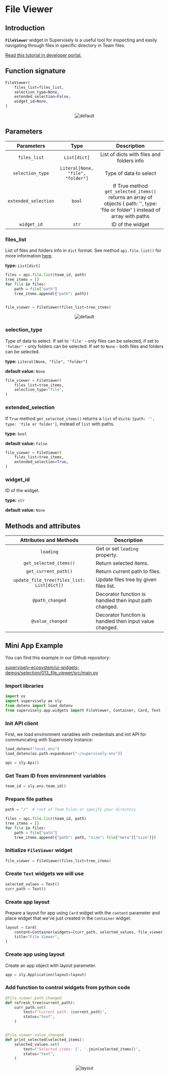 # File Viewer

## Introduction

**`FileViewer`** widget in Supervisely is a useful tool for inspecting and easily navigating through files in specific directory in Team files.

[Read this tutorial in developer portal.](https://developer.supervise.ly/app-development/widgets/selection/fileviewer)

## Function signature

```python
FileViewer(
    files_list=files_list,
    selection_type=None,
    extended_selection=False,
    widget_id=None,
)
```

<p align="center">
  <img src="https://user-images.githubusercontent.com/120389559/222391341-f8857a83-dffb-484e-859b-30794d0368f1.gif" alt="default" />
</p>

## Parameters

|      Parameters      |               Type                |                                                            Description                                                             |
| :------------------: | :-------------------------------: | :--------------------------------------------------------------------------------------------------------------------------------: |
|     `files_list`     |           `List[dict]`            |                                             List of dicts with files and folders info                                              |
|   `selection_type`   | `Literal[None, "file", "folder"]` |                                                       Type of data to select                                                       |
| `extended_selection` |              `bool`               | If True method `get_selected_items()` returns an array of objects { path: '', type: 'file or folder' } instead of array with paths |
|     `widget_id`      |               `str`               |                                                          ID of the widget                                                          |

### files_list

List of files and folders info in `dict` format. See method `api.file.list()` for more information [here](https://supervisely.readthedocs.io/en/latest/sdk/supervisely.api.file_api.FileApi.html#supervisely.api.file_api.FileApi.list).

**type:** `List[dict]`

```python
files = api.file.list(team_id, path)
tree_items = []
for file in files:
    path = file["path"]
    tree_items.append({"path": path})


file_viewer = FileViewer(files_list=tree_items)
```

<p align="center">
  <img src="https://user-images.githubusercontent.com/120389559/222391341-f8857a83-dffb-484e-859b-30794d0368f1.gif" alt="default" />
</p>

### selection_type

Type of data to select. If set to `'file'` - only files can be selected, if set to `'folder'` - only folders can be selected. If set to `None` - both files and folders can be selected.

**type:** `Literal[None, "file", "folder"]`

**default value:** `None`

```python
file_viewer = FileViewer(
    files_list=tree_items,
    selection_type="file",
)
```

### extended_selection

If `True` method `get_selected_items()` returns a `list` of `dict`s: `{path: '', type: 'file or folder'}`, instead of `list` with paths.

**type:** `bool`

**default value:** `False`

```python
file_viewer = FileViewer(
    files_list=tree_items,
    extended_selection=True,
)
```

### widget_id

ID of the widget.

**type:** `str`

**default value:** `None`

## Methods and attributes

|           Attributes and Methods           | Description                                             |
| :----------------------------------------: | ------------------------------------------------------- |
|                 `loading`                  | Get or set `loading` property.                          |
|           `get_selected_items()`           | Return selected items.                                  |
|            `get_current_path()`            | Return current path to files.                           |
| `update_file_tree(files_list: List[dict])` | Update files tree by given files list.                  |
|              `@path_changed`               | Decorator function is handled then input path changed.  |
|              `@value_changed`              | Decorator function is handled then input value changed. |

## Mini App Example

You can find this example in our Github repository:

[supervisely-ecosystem/ui-widgets-demos/selection/013_file_viewer/src/main.py](https://github.com/supervisely-ecosystem/ui-widgets-demos/blob/master/selection/013_file_viewer/src/main.py)

### Import libraries

```python
import os
import supervisely as sly
from dotenv import load_dotenv
from supervisely.app.widgets import FileViewer, Container, Card, Text
```

### Init API client

First, we load environment variables with credentials and init API for communicating with Supervisely Instance:

```python
load_dotenv("local.env")
load_dotenv(os.path.expanduser("~/supervisely.env"))

api = sly.Api()
```

### Get Team ID from environment variables

```python
team_id = sly.env.team_id()
```

### Prepare file pathes

```python
path = "/"  # root of Team Files or specify your directory

files = api.file.list(team_id, path)
tree_items = []
for file in files:
    path = file["path"]
    tree_items.append({"path": path, "size": file["meta"]["size"]})
```

### Initialize `FileViewer` widget

```python
file_viewer = FileViewer(files_list=tree_items)
```

### Create `Text` widgets we will use

```python
selected_values = Text()
curr_path = Text()
```

### Create app layout

Prepare a layout for app using `Card` widget with the `content` parameter and place widget that we've just created in the `Container` widget.

```python
layout = Card(
    content=Container(widgets=[curr_path, selected_values, file_viewer]),
    title="File Viewer",
)
```

### Create app using layout

Create an app object with layout parameter.

```python
app = sly.Application(layout=layout)
```

### Add function to control widgets from python code

```python
@file_viewer.path_changed
def refresh_tree(current_path):
    curr_path.set(
        text=f"Current path: {current_path}",
        status="text",
    )


@file_viewer.value_changed
def print_selected(selected_items):
    selected_values.set(
        text=f"Selected items: {', '.join(selected_items)}",
        status="text",
    )
```

<p align="center">
  <img src="https://user-images.githubusercontent.com/120389559/222407891-9b5965c0-e99b-4f30-8ed7-b97d954cb422.gif" alt="layout" />
</p>
